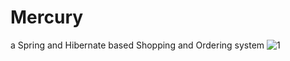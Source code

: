 # Mercury
a Spring and Hibernate based Shopping and Ordering system
![1](https://user-images.githubusercontent.com/63382428/105673642-2e9e4c00-5e9b-11eb-959c-12d83e94864c.PNG)
